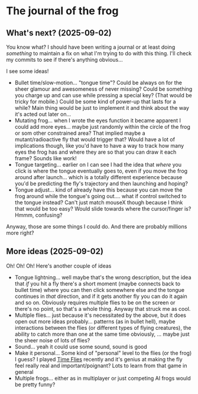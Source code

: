 # The journal of the frog

## What's next? (2025-09-02)

You know what? I should have been writing a journal or at least doing *something* to maintain a fix on what I'm trying to do with this thing. I'll check my commits to see if there's anything obvious...

I see some ideas!

- Bullet time/slow-motion... "tongue time"? Could be always on for the sheer glamour and awesomeness of never missing? Could be something you charge up and can use while pressing a special key? (That would be tricky for mobile.) Could be some kind of power-up that lasts for a while? Main thing would be just to implement it and think about the way it's acted out later on...
- Mutating frog... when I wrote the eyes function it became apparent I could add more eyes... maybe just randomly within the circle of the frog or som other constrained area? That implied maybe a mutant/radioactive fly that would trigger that? Would have a lot of implications though, like you'd have to have a way to track how many eyes the frog has and where they are so that you can draw it each frame? Sounds like work!
- Tongue targeting... earlier on I can see I had the idea that *where* you click is where the tongue eventually goes to, even if you move the frog around after launch... which is a totally different experience because you'd be predicting the fly's trajectory and then launching and hoping?
- Tongue adjust... kind of already have this because you can move the frog around while the tongue's going out.... what if control switched to the tongue instead? Can't just match mouseX though because I think that would be too easy? Would slide towards where the cursor/finger is? Hmmm, confusing?

Anyway, those are some things I could do. And there are probably millions more right?

## More ideas (2025-09-02)

Oh! Oh! Oh! Here's another couple of ideas

- Tongue lightning... well maybe that's the wrong description, but the idea that *if* you hit a fly there's a short moment (maybe connects back to bullet time) where you can then click somewhere else and the tongue continues in *that* direction, and if it gets another fly you can do it again and so on. Obviously requires multiple flies to be on the screen or there's no point, so that's a whole thing. Anyway that struck me as cool.
- Multiple flies... just because it's necessitated by the above, but it does open out more ideas probably... patterns (as in bullet hell), maybe interactions between the flies (or different types of flying creatures), the ability to catch more than one at the same time obviously, ... maybe just the sheer noise of lots of flies?
- Sound... yeah it could use some sound, sound is good
- Make it personal... Some kind of "personal" level to the flies (or the frog) I guess? I played [Time Flies](https://timeflies.buzz/) recently and it's genius at making the fly feel really real and important/poignant? Lots to learn from that game in general
- Multiple frogs... either as in multiplayer or just competing AI frogs would be pretty funny?